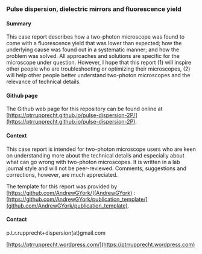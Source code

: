 ### Pulse dispersion, dielectric mirrors and fluorescence yield

#### Summary

This case report describes how a two-photon microscope was found to come with a fluorescence yield that was lower than expected; how the underlying cause was found out in a systematic manner; and how the problem was solved. All approaches and solutions are specific for the microscope under question. However, I hope that this report (1) will inspire other people who are troubleshooting or optimizing their microscopes, (2) will help other people better understand two-photon microscopes and the relevance of technical details.

#### Github page

The Github web page for this repository can be found online at [https://ptrrupprecht.github.io/pulse-dispersion-2P/](https://ptrrupprecht.github.io/pulse-dispersion-2P).

#### Context

This case report is intended for two-photon microscope users who are keen on understanding more about the technical details and especially about what can go wrong with two-photon microscopes. It is written in a lab journal style and will not be peer-reviewed. Comments, suggestions and corrections, however, are much appreciated.

The template for this report was provided by [https://github.com/AndrewGYork/](AndrewGYork) : [https://github.com/AndrewGYork/publication_template/](github.com/AndrewGYork/publication_template).

#### Contact

p.t.r.rupprecht+dispersion(at)gmail.com

[https://ptrrupprecht.wordpress.com/](https://ptrrupprecht.wordpress.com)
